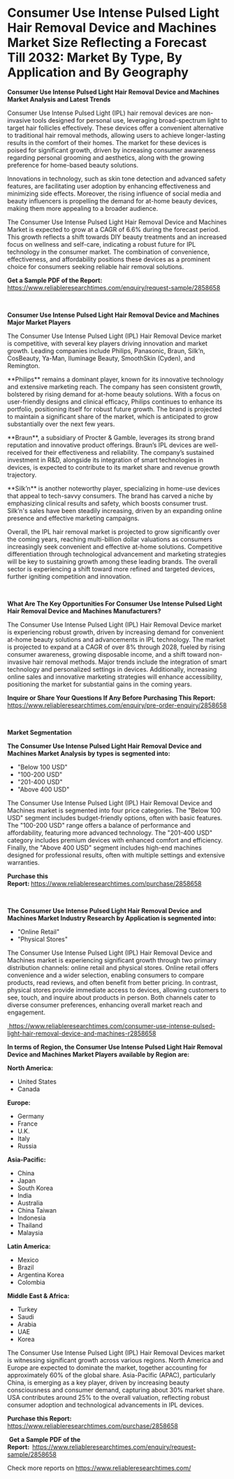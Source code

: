 <p><h1>Consumer Use Intense Pulsed Light Hair Removal Device and Machines Market Size Reflecting a Forecast Till 2032: Market By Type, By Application and By Geography</h1></p><p><strong>Consumer Use Intense Pulsed Light Hair Removal Device and Machines Market Analysis and Latest Trends</strong></p>
<p><p>Consumer Use Intense Pulsed Light (IPL) hair removal devices are non-invasive tools designed for personal use, leveraging broad-spectrum light to target hair follicles effectively. These devices offer a convenient alternative to traditional hair removal methods, allowing users to achieve longer-lasting results in the comfort of their homes. The market for these devices is poised for significant growth, driven by increasing consumer awareness regarding personal grooming and aesthetics, along with the growing preference for home-based beauty solutions.</p><p>Innovations in technology, such as skin tone detection and advanced safety features, are facilitating user adoption by enhancing effectiveness and minimizing side effects. Moreover, the rising influence of social media and beauty influencers is propelling the demand for at-home beauty devices, making them more appealing to a broader audience. </p><p>The Consumer Use Intense Pulsed Light Hair Removal Device and Machines Market is expected to grow at a CAGR of 6.6% during the forecast period. This growth reflects a shift towards DIY beauty treatments and an increased focus on wellness and self-care, indicating a robust future for IPL technology in the consumer market. The combination of convenience, effectiveness, and affordability positions these devices as a prominent choice for consumers seeking reliable hair removal solutions.</p></p>
<p><strong>Get a Sample PDF of the Report:&nbsp;</strong> <a href="https://www.reliableresearchtimes.com/enquiry/request-sample/2858658?utm_campaign=2009&utm_medium=2&utm_source=Github&utm_content=ia&utm_term=12032025&utm_id=consumer-use-intense-pulsed-light-hair-removal-device-and-machines">https://www.reliableresearchtimes.com/enquiry/request-sample/2858658</a></p>
<p>&nbsp;</p>
<p><strong>Consumer Use Intense Pulsed Light Hair Removal Device and Machines Major Market Players</strong></p>
<p><p>The Consumer Use Intense Pulsed Light (IPL) Hair Removal Device market is competitive, with several key players driving innovation and market growth. Leading companies include Philips, Panasonic, Braun, Silk’n, CosBeauty, Ya-Man, Iluminage Beauty, SmoothSkin (Cyden), and Remington.</p><p>**Philips** remains a dominant player, known for its innovative technology and extensive marketing reach. The company has seen consistent growth, bolstered by rising demand for at-home beauty solutions. With a focus on user-friendly designs and clinical efficacy, Philips continues to enhance its portfolio, positioning itself for robust future growth. The brand is projected to maintain a significant share of the market, which is anticipated to grow substantially over the next few years.</p><p>**Braun**, a subsidiary of Procter & Gamble, leverages its strong brand reputation and innovative product offerings. Braun’s IPL devices are well-received for their effectiveness and reliability. The company’s sustained investment in R&D, alongside its integration of smart technologies in devices, is expected to contribute to its market share and revenue growth trajectory.</p><p>**Silk’n** is another noteworthy player, specializing in home-use devices that appeal to tech-savvy consumers. The brand has carved a niche by emphasizing clinical results and safety, which boosts consumer trust. Silk’n's sales have been steadily increasing, driven by an expanding online presence and effective marketing campaigns.</p><p>Overall, the IPL hair removal market is projected to grow significantly over the coming years, reaching multi-billion dollar valuations as consumers increasingly seek convenient and effective at-home solutions. Competitive differentiation through technological advancement and marketing strategies will be key to sustaining growth among these leading brands. The overall sector is experiencing a shift toward more refined and targeted devices, further igniting competition and innovation.</p></p>
<p>&nbsp;</p>
<p><strong>What Are The Key Opportunities For Consumer Use Intense Pulsed Light Hair Removal Device and Machines Manufacturers?</strong></p>
<p><p>The Consumer Use Intense Pulsed Light (IPL) Hair Removal Device market is experiencing robust growth, driven by increasing demand for convenient at-home beauty solutions and advancements in IPL technology. The market is projected to expand at a CAGR of over 8% through 2028, fueled by rising consumer awareness, growing disposable income, and a shift toward non-invasive hair removal methods. Major trends include the integration of smart technology and personalized settings in devices. Additionally, increasing online sales and innovative marketing strategies will enhance accessibility, positioning the market for substantial gains in the coming years.</p></p>
<p><strong>Inquire or Share Your Questions If Any Before Purchasing This Report:</strong> <a href="https://www.reliableresearchtimes.com/enquiry/pre-order-enquiry/2858658?utm_campaign=2009&utm_medium=2&utm_source=Github&utm_content=ia&utm_term=12032025&utm_id=consumer-use-intense-pulsed-light-hair-removal-device-and-machines">https://www.reliableresearchtimes.com/enquiry/pre-order-enquiry/2858658</a></p>
<p>&nbsp;</p>
<p><strong>Market Segmentation</strong></p>
<p><strong>The Consumer Use Intense Pulsed Light Hair Removal Device and Machines Market Analysis by types is segmented into:</strong></p>
<p><ul><li>"Below 100 USD"</li><li>"100-200 USD"</li><li>"201-400 USD"</li><li>"Above 400 USD"</li></ul></p>
<p><p>The Consumer Use Intense Pulsed Light (IPL) Hair Removal Device and Machines market is segmented into four price categories. The "Below 100 USD" segment includes budget-friendly options, often with basic features. The "100-200 USD" range offers a balance of performance and affordability, featuring more advanced technology. The "201-400 USD" category includes premium devices with enhanced comfort and efficiency. Finally, the "Above 400 USD" segment includes high-end machines designed for professional results, often with multiple settings and extensive warranties.</p></p>
<p><strong>Purchase this Report:&nbsp;</strong><a href="https://www.reliableresearchtimes.com/purchase/2858658?utm_campaign=2009&utm_medium=2&utm_source=Github&utm_content=ia&utm_term=12032025&utm_id=consumer-use-intense-pulsed-light-hair-removal-device-and-machines">https://www.reliableresearchtimes.com/purchase/2858658</a></p>
<p>&nbsp;</p>
<p><strong>The Consumer Use Intense Pulsed Light Hair Removal Device and Machines Market Industry Research by Application is segmented into:</strong></p>
<p><ul><li>"Online Retail"</li><li>"Physical Stores"</li></ul></p>
<p><p>The Consumer Use Intense Pulsed Light (IPL) Hair Removal Device and Machines market is experiencing significant growth through two primary distribution channels: online retail and physical stores. Online retail offers convenience and a wider selection, enabling consumers to compare products, read reviews, and often benefit from better pricing. In contrast, physical stores provide immediate access to devices, allowing customers to see, touch, and inquire about products in person. Both channels cater to diverse consumer preferences, enhancing overall market reach and engagement.</p></p>
<p><a href="https://www.reliableresearchtimes.com/consumer-use-intense-pulsed-light-hair-removal-device-and-machines-r2858658?utm_campaign=2009&utm_medium=2&utm_source=Github&utm_content=ia&utm_term=12032025&utm_id=consumer-use-intense-pulsed-light-hair-removal-device-and-machines">&nbsp;https://www.reliableresearchtimes.com/consumer-use-intense-pulsed-light-hair-removal-device-and-machines-r2858658</a></p>
<p><strong>In terms of Region, the Consumer Use Intense Pulsed Light Hair Removal Device and Machines Market Players available by Region are:</strong></p>
<p>
    <p> <strong> North America: </strong>
        <ul>
            <li>United States</li>
            <li>Canada</li>
        </ul>
        </p> 
    <p> <strong> Europe: </strong>
        <ul>
            <li>Germany</li>
            <li>France</li>
            <li>U.K.</li>
            <li>Italy</li>
            <li>Russia</li>
        </ul>
        </p> 
    <p> <strong> Asia-Pacific: </strong>
        <ul>
            <li>China</li>
            <li>Japan</li>
            <li>South Korea</li>
            <li>India</li>
            <li>Australia</li>
            <li>China Taiwan</li>
            <li>Indonesia</li>
            <li>Thailand</li>
            <li>Malaysia</li>
        </ul>
        </p> 
    <p> <strong> Latin America: </strong>
        <ul>
            <li>Mexico</li>
            <li>Brazil</li>
            <li>Argentina Korea</li>
            <li>Colombia</li>
        </ul>
        </p> 
    <p> <strong> Middle East & Africa: </strong>
        <ul>
            <li>Turkey</li>
            <li>Saudi</li>
            <li>Arabia</li>
            <li>UAE</li>
            <li>Korea</li>
        </ul>
    </p>
    </p>
<p><p>The Consumer Use Intense Pulsed Light (IPL) Hair Removal Devices market is witnessing significant growth across various regions. North America and Europe are expected to dominate the market, together accounting for approximately 60% of the global share. Asia-Pacific (APAC), particularly China, is emerging as a key player, driven by increasing beauty consciousness and consumer demand, capturing about 30% market share. USA contributes around 25% to the overall valuation, reflecting robust consumer adoption and technological advancements in IPL devices.</p></p>
<p><strong>Purchase this Report: </strong><a href="https://www.reliableresearchtimes.com/purchase/2858658?utm_campaign=2009&utm_medium=2&utm_source=Github&utm_content=ia&utm_term=12032025&utm_id=consumer-use-intense-pulsed-light-hair-removal-device-and-machines">https://www.reliableresearchtimes.com/purchase/2858658</a></p>
<p>&nbsp;<strong>Get a Sample PDF of the Report:&nbsp;&nbsp;</strong><a href="https://www.reliableresearchtimes.com/enquiry/request-sample/2858658?utm_campaign=2009&utm_medium=2&utm_source=Github&utm_content=ia&utm_term=12032025&utm_id=consumer-use-intense-pulsed-light-hair-removal-device-and-machines">https://www.reliableresearchtimes.com/enquiry/request-sample/2858658</a></p>
<p><strong></strong></p>
<p>Check more reports on <a href="https://www.reliableresearchtimes.com/?utm_campaign=2009&utm_medium=2&utm_source=Github&utm_content=ia&utm_term=12032025&utm_id=consumer-use-intense-pulsed-light-hair-removal-device-and-machines">https://www.reliableresearchtimes.com/</a></p>